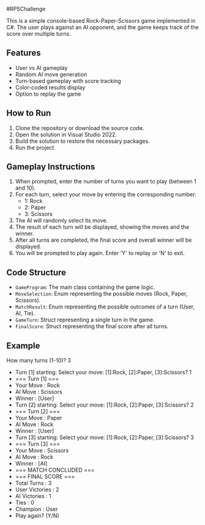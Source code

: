 #RPSChallenge

This is a simple console-based Rock-Paper-Scissors game implemented in C#. The user plays against an AI opponent, and the game keeps track of the score over multiple turns.

## Features

- User vs AI gameplay
- Random AI move generation
- Turn-based gameplay with score tracking
- Color-coded results display
- Option to replay the game

## How to Run

1. Clone the repository or download the source code.
2. Open the solution in Visual Studio 2022.
3. Build the solution to restore the necessary packages.
4. Run the project.

## Gameplay Instructions

1. When prompted, enter the number of turns you want to play (between 1 and 10).
2. For each turn, select your move by entering the corresponding number:
   - 1: Rock
   - 2: Paper
   - 3: Scissors
3. The AI will randomly select its move.
4. The result of each turn will be displayed, showing the moves and the winner.
5. After all turns are completed, the final score and overall winner will be displayed.
6. You will be prompted to play again. Enter 'Y' to replay or 'N' to exit.

## Code Structure

- `GameProgram`: The main class containing the game logic.
- `MoveSelection`: Enum representing the possible moves (Rock, Paper, Scissors).
- `MatchResult`: Enum representing the possible outcomes of a turn (User, AI, Tie).
- `GameTurn`: Struct representing a single turn in the game.
- `FinalScore`: Struct representing the final score after all turns.

## Example
How many turns (1-10)? 3
- Turn [1] starting: Select your move: [1]:Rock, [2]:Paper, [3]:Scissors? 1
- === Turn [1] ===
- Your Move : Rock
- AI Move   : Scissors
- Winner    : [User]
- Turn [2] starting: Select your move: [1]:Rock, [2]:Paper, [3]:Scissors? 2
- === Turn [2] ===
- Your Move : Paper
- AI Move   : Rock
- Winner    : [User]
- Turn [3] starting: Select your move: [1]:Rock, [2]:Paper, [3]:Scissors? 3
- === Turn [3] ===
- Your Move : Scissors
- AI Move   : Rock
- Winner    : [AI]
- === MATCH CONCLUDED ===
- === FINAL SCORE ===
- Total Turns    : 3
- User Victories : 2
- AI Victories   : 1
- Ties           : 0
- Champion       : User
- Play again? (Y/N)
